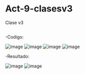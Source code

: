 # Act-9-clasesv3
Clase v3
##
-Codigo:

![image](https://github.com/user-attachments/assets/8c4f6e0a-9032-4d96-989d-ec7371834b4a)
![image](https://github.com/user-attachments/assets/c5faa0b1-21d5-416c-a808-524a8731e8fa)
![image](https://github.com/user-attachments/assets/ba3db287-b2da-4bc7-8414-572a9d113fc5)
![image](https://github.com/user-attachments/assets/e46c4f8a-9d52-4281-b648-0d48e7b7ec90)

-Resultado:

![image](https://github.com/user-attachments/assets/67ba4077-7508-42aa-aae9-c04d4b30de8c)
![image](https://github.com/user-attachments/assets/c70af5f9-7ffb-4560-8ba0-f0e6ed3fd1f1)


